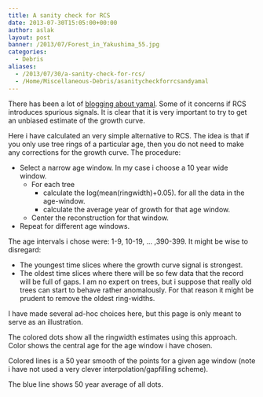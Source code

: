 ```yaml
---
title: A sanity check for RCS
date: 2013-07-30T15:05:00+00:00
author: aslak
layout: post
banner: /2013/07/Forest_in_Yakushima_55.jpg
categories:
  - Debris
aliases:
  - /2013/07/30/a-sanity-check-for-rcs/
  - /Home/Miscellaneous-Debris/asanitycheckforrcsandyamal
---
```

There has been a lot of [blogging about yamal](http://blogsearch.google.com/blogsearch?hl=en&ie=UTF-8&q=yamal+rcs&btnG=Search+Blogs). Some of it concerns if RCS introduces spurious signals. It is clear that it is very important to try to get an unbiased estimate of the growth curve.
  
Here i have calculated an very simple alternative to RCS. The idea is that if you only use tree rings of a particular age, then you do not need to make any corrections for the growth curve. The procedure:

  * Select a narrow age window. In my case i choose a 10 year wide window. 
      * For each tree 
          * calculate the log(mean(ringwidth)+0.05). for all the data in the age-window.
          * calculate the average year of growth for that age window.
      * Center the reconstruction for that window.
  * Repeat for different age windows.

The age intervals i chose were: 1-9, 10-19, ... ,390-399. It might be wise to disregard:

  * The youngest time slices where the growth curve signal is strongest.
  * The oldest time slices where there will be so few data that the record will be full of gaps. I am no expert on trees, but i suppose that really old trees can start to behave rather anomalously. For that reason it might be prudent to remove the oldest ring-widths.

I have made several ad-hoc choices here, but this page is only meant to serve as an illustration.

The colored dots show all the ringwidth estimates using this approach. Color shows the central age for the age window i have chosen.
  
Colored lines is a 50 year smooth of the points for a given age window (note i have not used a very clever interpolation/gapfilling scheme).
  
The blue line shows 50 year average of all dots.
